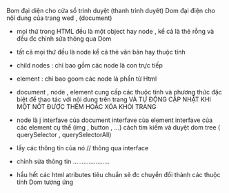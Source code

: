 Bom đại diện cho cửa sổ trình duyệt (thanh trình duyêt)
Dom đại điện cho nội dung của trang wed , (document)
- mọi thứ trong HTML đều là một object hay node , kể cả là thẻ rỗng và đều đc chỉnh sửa thông qua Dom 
 +  tất cả mọi thứ đều là node 
kể cả thẻ văn bản hay thuộc tính 
 + child nodes : chỉ bao gồm các node là con trực tiếp 
 + element : chỉ bao goom các node là phần tử Html
 + document , node , element cung cấp các thuộc tính và phương thức đặc biệt để thao tác với nội dung trên trang 
 VÀ TỰ ĐỘNG CẬP NHẬT KHI MỘT NỐT ĐƯỢC THÊM HOẶC XÓA KHỎI TRANG  
 + node là j
 interfave của document
 interfave của element
 interfave của các element cụ thể (img , button , ...) 
 cách tìm kiếm và duyệt dom tree ( querySelector , querySelectorAll)

+ lấy các thông tin của nó  // thông qua interface
+ chỉnh sửa thông tin        .....................

+ hầu hết các html atributes tiêu chuẩn sẽ đc chuyển đổi thành các thuộc tính Dom tương ứng 

